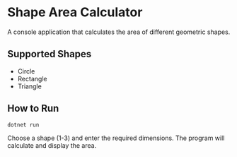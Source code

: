 # Shape Area Calculator

A console application that calculates the area of different geometric shapes.

## Supported Shapes
- Circle
- Rectangle
- Triangle

## How to Run
```bash
dotnet run
```

Choose a shape (1-3) and enter the required dimensions. The program will calculate and display the area.
